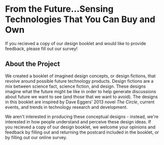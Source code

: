 # From the Future...Sensing Technologies That You Can Buy and Own
If you recieved a copy of our design booklet and would like to provide feedback, please fill out our survey!

## About the Project
We created a booklet of imagined design concepts, or design fictions, that revolve around possible future technology products. Design fictions are a mix between science fact, science fiction, and design. These designs imagine what the future might be like in order to help generate discussions about future we want to see (and those that we want to avoid). The designs in this booklet are inspired by Dave Eggers’ 2013 novel _The Circle_, current events, and trends in technology research and development.

We aren't interested in producing these conceptual designs - instead, we're interested in how people understand and perceive these design ideas. If you recieved a copy of our design booklet, we welcome your opinions and feedback by filling out and returning the postcard included in the booklet, or by filling out our online survey. 
